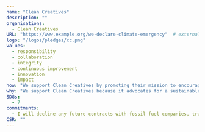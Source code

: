 ```yaml
---
name: "Clean Creatives"
description: ""
organisations: 
  - Clean Creatives
URL: "https://www.example.org/we-declare-climate-emergency"  # external or internal URL to pledge site or info
logo: "/logos/pledges/cc.png"
values: 
  - responsibility
  - collaboration
  - integrity
  - continuous improvement
  - innovation
  - impact
how: "We support Clean Creatives by promoting their mission to encourage advertising agencies and brands to adopt environmentally responsible practices. This includes advocating for transparency in communications and supporting initiatives that reduce the carbon footprint of marketing activities."
why: "We support Clean Creatives because it advocates for a sustainable and ethical advertising industry. By promoting transparency and accountability, Clean Creatives encourages companies to align their marketing practices with environmentally friendly and socially responsible values. This initiative helps drive positive change within the industry, ensuring that creative professionals can contribute to projects that reflect their principles and protect the planet."
SDGs: 
  - 7
commitments:
  - I will decline any future contracts with fossil fuel companies, trade associations, or front groups 
CSR: ""
---
```

